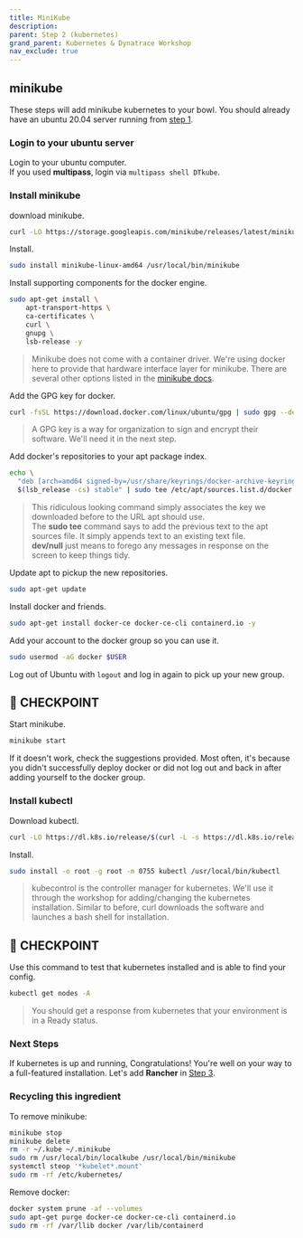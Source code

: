 ```yaml
---
title: MiniKube
description:
parent: Step 2 (kubernetes)
grand_parent: Kubernetes & Dynatrace Workshop
nav_exclude: true
---
```


## minikube

These steps will add minikube kubernetes to your bowl.  You should already have an ubuntu 20.04 server running from [step 1](step1).

### Login to your ubuntu server

Login to your ubuntu computer.  
If you used **multipass**, login via `multipass shell DTkube`.

### Install minikube

download minikube.

```bash
curl -LO https://storage.googleapis.com/minikube/releases/latest/minikube-linux-amd64
```

Install.

```bash
sudo install minikube-linux-amd64 /usr/local/bin/minikube
```

Install supporting components for the docker engine.

```bash
sudo apt-get install \
    apt-transport-https \
    ca-certificates \
    curl \
    gnupg \
    lsb-release -y
```

> Minikube does not come with a container driver.  We're using docker here to provide that hardware interface layer for minikube.  There are several other options listed in the [minikube docs](https://minikube.sigs.k8s.io/docs/start/).

Add the GPG key for docker.

```bash
curl -fsSL https://download.docker.com/linux/ubuntu/gpg | sudo gpg --dearmor -o /usr/share/keyrings/docker-archive-keyring.gpg
```

> A GPG key is a way for organization to sign and encrypt their software.  We'll need it in the next step.

Add docker's repositories to your apt package index.

```bash
echo \
  "deb [arch=amd64 signed-by=/usr/share/keyrings/docker-archive-keyring.gpg] https://download.docker.com/linux/ubuntu \
  $(lsb_release -cs) stable" | sudo tee /etc/apt/sources.list.d/docker.list > /dev/null
```

> This ridiculous looking command simply associates the key we downloaded before to the URL apt should use.  
> The **sudo tee** command says to add the previous text to the apt sources file.  It simply appends text to an existing text file.  
> **dev/null** just means to forego any messages in response on the screen to keep things tidy.

Update apt to pickup the new repositories.

```bash
sudo apt-get update
```

Install docker and friends.

```bash
sudo apt-get install docker-ce docker-ce-cli containerd.io -y
```

Add your account to the docker group so you can use it.

```bash
sudo usermod -aG docker $USER
```

Log out of Ubuntu with `logout` and log in again to pick up your new group.

## :checkered_flag: CHECKPOINT

Start minikube.

```bash
minikube start
```

If it doesn't work, check the suggestions provided.  Most often, it's because you didn't successfully deploy docker or did not log out and back in after adding yourself to the docker group.

### Install kubectl

Download kubectl.

```bash
curl -LO https://dl.k8s.io/release/$(curl -L -s https://dl.k8s.io/release/stable.txt)/bin/linux/amd64/kubectl
```

Install.

```bash
sudo install -o root -g root -m 0755 kubectl /usr/local/bin/kubectl
```

> kubecontrol is the controller manager for kubernetes.  We'll use it through the workshop for adding/changing the kubernetes installation.  Similar to before, curl downloads the software and launches a bash shell for installation.  

## :checkered_flag: CHECKPOINT

Use this command to test that kubernetes installed and is able to find your config.

```bash
kubectl get nodes -A
```

> You should get a response from kubernetes that your environment is in a Ready status.

### Next Steps

If kubernetes is up and running, Congratulations!  You're well on your way to a full-featured installation.  Let's add **Rancher** in [Step 3](step3).

### Recycling this ingredient

To remove minikube:

```bash
minikube stop
minikube delete
rm -r ~/.kube ~/.minikube
sudo rm /usr/local/bin/localkube /usr/local/bin/minikube
systemctl steop '*kubelet*.mount'
sudo rm -rf /etc/kubernetes/
```

Remove docker:

```bash
docker system prune -af --volumes
sudo apt-get purge docker-ce docker-ce-cli containerd.io
sudo rm -rf /var/llib docker /var/lib/containerd
```

<script src="{{ base.url | prepend: site.url }}/assets/js/copy.js"></script>

